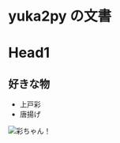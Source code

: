 yuka2py の文書
==============

# Head1

## 好きな物

* 上戸彩
* 唐揚げ


![彩ちゃん！](http://img.blog.nobon.boo.jp/20100618_1564223.jpg)

